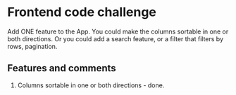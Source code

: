 # Frontend code challenge

Add ONE feature to the App. You could make the columns sortable in one or both directions. Or you could add a search feature, or a filter that filters by rows, pagination.

## Features and comments

1.  Columns sortable in one or both directions - done.
